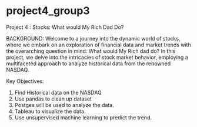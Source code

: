 # project4_group3
Project 4 : Stocks: What would My Rich Dad Do? 


BACKGROUND:
 Welcome to a journey into the dynamic world of stocks, where we embark on an exploration of financial data and market trends with the overarching question in mind: What would My Rich dad do? In this project, we delve into the intricacies of stock market behavior, employing a multifaceted approach to analyze historical data from the renowned NASDAQ.

Key Objectives:
1. Find Historical data on the NASDAQ
2. Use pandas to clean up  dataset
3. Postges will be used to analyze the data.
4. Tableau to visualize the data.
5. Use unsupervised machine learning to predict the trend. 

 

 
